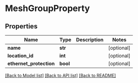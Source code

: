 # MeshGroupProperty

## Properties
Name | Type | Description | Notes
------------ | ------------- | ------------- | -------------
**name** | **str** |  | [optional] 
**location_id** | **int** |  | [optional] 
**ethernet_protection** | **bool** |  | [optional] 

[[Back to Model list]](../README.md#documentation-for-models) [[Back to API list]](../README.md#documentation-for-api-endpoints) [[Back to README]](../README.md)

